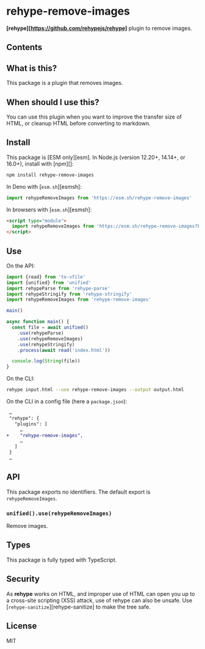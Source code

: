 # rehype-remove-images

**[rehype][https://github.com/rehypejs/rehype]** plugin to remove images.

## Contents

## What is this?

This package is a plugin that removes images.

## When should I use this?

You can use this plugin when you want to improve the transfer size of HTML, or cleanup HTML before converting to markdown.

## Install

This package is [ESM only][esm].
In Node.js (version 12.20+, 14.14+, or 16.0+), install with [npm][]:

```sh
npm install rehype-remove-images
```

In Deno with [`esm.sh`][esmsh]:

```js
import rehypeRemoveImages from 'https://esm.sh/rehype-remove-images'
```

In browsers with [`esm.sh`][esmsh]:

```html
<script type="module">
  import rehypeRemoveImages from 'https://esm.sh/rehype-remove-images?bundle'
</script>
```

## Use

On the API:

```js
import {read} from 'to-vfile'
import {unified} from 'unified'
import rehypeParse from 'rehype-parse'
import rehypeStringify from 'rehype-stringify'
import rehypeRemoveImages from 'rehype-remove-images'

main()

async function main() {
  const file = await unified()
    .use(rehypeParse)
    .use(rehypeRemoveImages)
    .use(rehypeStringify)
    .process(await read('index.html'))

  console.log(String(file))
}
```

On the CLI:

```sh
rehype input.html --use rehype-remove-images --output output.html
```

On the CLI in a config file (here a `package.json`):

```diff
 …
 "rehype": {
   "plugins": [
     …
+    "rehype-remove-images",
     …
   ]
 }
 …
```

## API

This package exports no identifiers.
The default export is `rehypeRemoveImages`.

### `unified().use(rehypeRemoveImages)`

Remove images.

## Types

This package is fully typed with TypeScript.

## Security

As **rehype** works on HTML, and improper use of HTML can open you up to a
cross-site scripting (XSS) attack, use of rehype can also be unsafe.
Use [`rehype-sanitize`][rehype-sanitize] to make the tree safe.

## License

MIT
